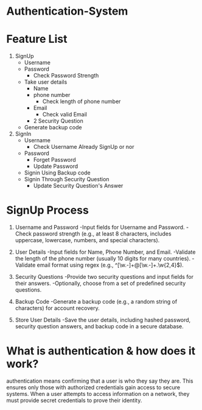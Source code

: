 # Authentication-System

# Feature List
1. SignUp
   - Username
   - Password
     - Check Password Strength
   - Take user details
     - Name
     - phone number
       - Check length of phone number
     - Email
       - Check valid Email
     - 2 Security Question
    - Generate backup code
2. SignIn
   - Username
     - Check Username Already SignUp or nor
   - Password
     - Forget Password
     - Update Password
   - Signin Using Backup code
   - Signin Through Security Question
     - Update Security Question's Answer

# SignUp Process
1. Username and Password
   -Input fields for Username and Password.
   -Check password strength (e.g., at least 8 characters, includes uppercase, lowercase, numbers, and special characters).

2. User Details
   -Input fields for Name, Phone Number, and Email.
   -Validate the length of the phone number (usually 10 digits for many countries).
   -Validate email format using regex (e.g., ^[\w\.-]+@[\w\.-]+\.\w{2,4}$).

3. Security Questions
   -Provide two security questions and input fields for their answers.
   -Optionally, choose from a set of predefined security questions.

4. Backup Code
   -Generate a backup code (e.g., a random string of characters) for account recovery.

5. Store User Details
   -Save the user details, including hashed password, security question answers, and backup code in a secure database.

# What is authentication & how does it work?
authentication means confirming that a user is who they say they are. This ensures only those with authorized credentials gain access to secure systems. When a user attempts to access information on a network, they must provide secret credentials to prove their identity.
